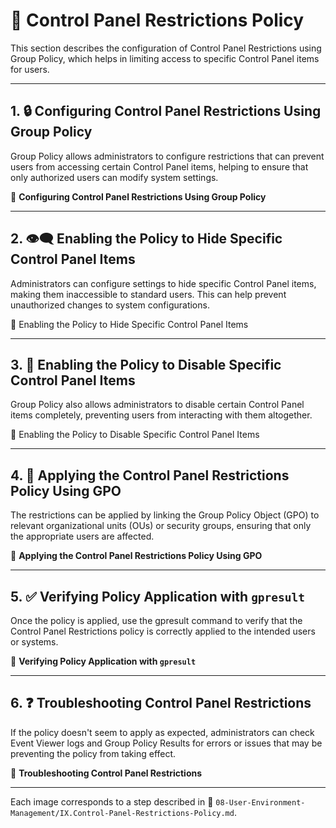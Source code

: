 # 🔧 Control Panel Restrictions Policy

This section describes the configuration of Control Panel Restrictions using Group Policy, which helps in limiting access to specific Control Panel items for users.

---

## 1. 🔒 Configuring Control Panel Restrictions Using Group Policy

Group Policy allows administrators to configure restrictions that can prevent users from accessing certain Control Panel items, helping to ensure that only authorized users can modify system settings.

📸 **Configuring Control Panel Restrictions Using Group Policy**

---

## 2. 👁️‍🗨️ Enabling the Policy to Hide Specific Control Panel Items

Administrators can configure settings to hide specific Control Panel items, making them inaccessible to standard users. This can help prevent unauthorized changes to system configurations.

📸 Enabling the Policy to Hide Specific Control Panel Items

---

## 3. 🚫 Enabling the Policy to Disable Specific Control Panel Items

Group Policy also allows administrators to disable certain Control Panel items completely, preventing users from interacting with them altogether.

📸 Enabling the Policy to Disable Specific Control Panel Items

---

## 4. 🔧 Applying the Control Panel Restrictions Policy Using GPO

The restrictions can be applied by linking the Group Policy Object (GPO) to relevant organizational units (OUs) or security groups, ensuring that only the appropriate users are affected.

📸 **Applying the Control Panel Restrictions Policy Using GPO**

---

## 5. ✅ Verifying Policy Application with `gpresult`

Once the policy is applied, use the gpresult command to verify that the Control Panel Restrictions policy is correctly applied to the intended users or systems.

📸 **Verifying Policy Application with `gpresult`**

---

## 6. ❓ Troubleshooting Control Panel Restrictions

If the policy doesn't seem to apply as expected, administrators can check Event Viewer logs and Group Policy Results for errors or issues that may be preventing the policy from taking effect.

📸 **Troubleshooting Control Panel Restrictions**

---

Each image corresponds to a step described in 📂 `08-User-Environment-Management/IX.Control-Panel-Restrictions-Policy.md`.

